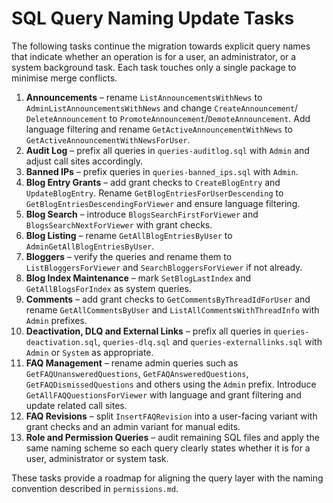 # SQL Query Naming Update Tasks

The following tasks continue the migration towards explicit query names that
indicate whether an operation is for a user, an administrator, or a system
background task. Each task touches only a single package to minimise merge
conflicts.

1. **Announcements** – rename `ListAnnouncementsWithNews` to
   `AdminListAnnouncementsWithNews` and change `CreateAnnouncement`/
   `DeleteAnnouncement` to `PromoteAnnouncement`/`DemoteAnnouncement`.
   Add language filtering and rename `GetActiveAnnouncementWithNews` to
   `GetActiveAnnouncementWithNewsForUser`.
2. **Audit Log** – prefix all queries in `queries-auditlog.sql` with `Admin` and
   adjust call sites accordingly.
3. **Banned IPs** – prefix queries in `queries-banned_ips.sql` with `Admin`.
4. **Blog Entry Grants** – add grant checks to
   `CreateBlogEntry` and `UpdateBlogEntry`. Rename
   `GetBlogEntriesForUserDescending` to
   `GetBlogEntriesDescendingForViewer` and ensure language filtering.
5. **Blog Search** – introduce `BlogsSearchFirstForViewer` and
   `BlogsSearchNextForViewer` with grant checks.
6. **Blog Listing** – rename `GetAllBlogEntriesByUser` to
   `AdminGetAllBlogEntriesByUser`.
7. **Bloggers** – verify the queries and rename them to
   `ListBloggersForViewer` and `SearchBloggersForViewer` if not already.
8. **Blog Index Maintenance** – mark `SetBlogLastIndex` and
   `GetAllBlogsForIndex` as system queries.
9. **Comments** – add grant checks to `GetCommentsByThreadIdForUser` and rename
   `GetAllCommentsByUser` and `ListAllCommentsWithThreadInfo` with `Admin`
   prefixes.
10. **Deactivation, DLQ and External Links** – prefix all queries in
    `queries-deactivation.sql`, `queries-dlq.sql` and
    `queries-externallinks.sql` with `Admin` or `System` as appropriate.
11. **FAQ Management** – rename admin queries such as
    `GetFAQUnansweredQuestions`, `GetFAQAnsweredQuestions`,
    `GetFAQDismissedQuestions` and others using the `Admin` prefix.
    Introduce `GetAllFAQQuestionsForViewer` with language and grant
    filtering and update related call sites.
12. **FAQ Revisions** – split `InsertFAQRevision` into a user-facing variant
    with grant checks and an admin variant for manual edits.
13. **Role and Permission Queries** – audit remaining SQL files and apply the
    same naming scheme so each query clearly states whether it is for a user,
    administrator or system task.

These tasks provide a roadmap for aligning the query layer with the naming
convention described in `permissions.md`.
